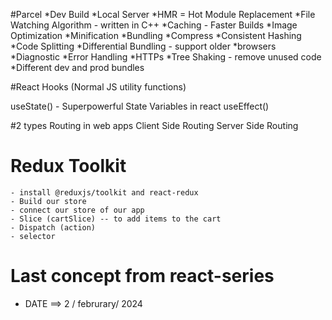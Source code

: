 #Parcel
*Dev Build
*Local Server
*HMR = Hot Module Replacement
*File Watching Algorithm - written in C++
*Caching - Faster Builds
*Image Optimization
*Minification
*Bundling
*Compress
*Consistent Hashing
*Code Splitting
*Differential Bundling - support older *browsers
*Diagnostic
*Error Handling
*HTTPs
*Tree Shaking - remove unused code
*Different dev and prod bundles




#React Hooks
(Normal JS utility functions)

useState() - Superpowerful State Variables in react
useEffect()


#2 types Routing in web apps
Client Side Routing
Server Side Routing




# Redux Toolkit

    - install @reduxjs/toolkit and react-redux
    - Build our store
    - connect our store of our app
    - Slice (cartSlice) -- to add items to the cart
    - Dispatch (action)
    - selector

# Last concept from react-series 


  - DATE ==> 2 / februrary/ 2024